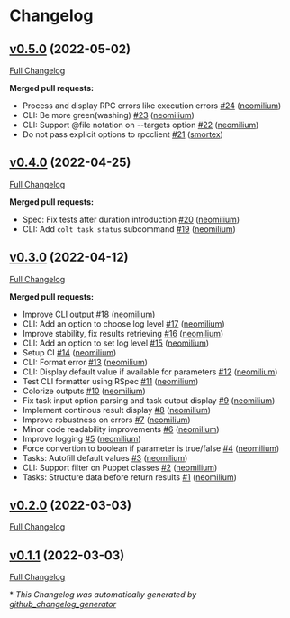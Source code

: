 # Changelog

## [v0.5.0](https://github.com/opus-codium/choria-colt/tree/v0.5.0) (2022-05-02)

[Full Changelog](https://github.com/opus-codium/choria-colt/compare/v0.4.0...v0.5.0)

**Merged pull requests:**

- Process and display RPC errors like execution errors [\#24](https://github.com/opus-codium/choria-colt/pull/24) ([neomilium](https://github.com/neomilium))
- CLI: Be more green\(washing\) [\#23](https://github.com/opus-codium/choria-colt/pull/23) ([neomilium](https://github.com/neomilium))
- CLI: Support @file notation on --targets option [\#22](https://github.com/opus-codium/choria-colt/pull/22) ([neomilium](https://github.com/neomilium))
- Do not pass explicit options to rpcclient [\#21](https://github.com/opus-codium/choria-colt/pull/21) ([smortex](https://github.com/smortex))

## [v0.4.0](https://github.com/opus-codium/choria-colt/tree/v0.4.0) (2022-04-25)

[Full Changelog](https://github.com/opus-codium/choria-colt/compare/v0.3.0...v0.4.0)

**Merged pull requests:**

- Spec: Fix tests after duration introduction [\#20](https://github.com/opus-codium/choria-colt/pull/20) ([neomilium](https://github.com/neomilium))
- CLI: Add `colt task status` subcommand [\#19](https://github.com/opus-codium/choria-colt/pull/19) ([neomilium](https://github.com/neomilium))

## [v0.3.0](https://github.com/opus-codium/choria-colt/tree/v0.3.0) (2022-04-12)

[Full Changelog](https://github.com/opus-codium/choria-colt/compare/v0.2.0...v0.3.0)

**Merged pull requests:**

- Improve CLI output [\#18](https://github.com/opus-codium/choria-colt/pull/18) ([neomilium](https://github.com/neomilium))
- CLI: Add an option to choose log level [\#17](https://github.com/opus-codium/choria-colt/pull/17) ([neomilium](https://github.com/neomilium))
- Improve stability, fix results retrieving [\#16](https://github.com/opus-codium/choria-colt/pull/16) ([neomilium](https://github.com/neomilium))
- CLI: Add an option to set log level [\#15](https://github.com/opus-codium/choria-colt/pull/15) ([neomilium](https://github.com/neomilium))
- Setup CI [\#14](https://github.com/opus-codium/choria-colt/pull/14) ([neomilium](https://github.com/neomilium))
- CLI: Format error [\#13](https://github.com/opus-codium/choria-colt/pull/13) ([neomilium](https://github.com/neomilium))
- CLI: Display default value if available for parameters [\#12](https://github.com/opus-codium/choria-colt/pull/12) ([neomilium](https://github.com/neomilium))
- Test CLI formatter using RSpec [\#11](https://github.com/opus-codium/choria-colt/pull/11) ([neomilium](https://github.com/neomilium))
- Colorize outputs [\#10](https://github.com/opus-codium/choria-colt/pull/10) ([neomilium](https://github.com/neomilium))
- Fix task input option parsing and task output display [\#9](https://github.com/opus-codium/choria-colt/pull/9) ([neomilium](https://github.com/neomilium))
- Implement continous result display [\#8](https://github.com/opus-codium/choria-colt/pull/8) ([neomilium](https://github.com/neomilium))
- Improve robustness on errors [\#7](https://github.com/opus-codium/choria-colt/pull/7) ([neomilium](https://github.com/neomilium))
- Minor code readability improvements [\#6](https://github.com/opus-codium/choria-colt/pull/6) ([neomilium](https://github.com/neomilium))
- Improve logging [\#5](https://github.com/opus-codium/choria-colt/pull/5) ([neomilium](https://github.com/neomilium))
- Force convertion to boolean if parameter is true/false [\#4](https://github.com/opus-codium/choria-colt/pull/4) ([neomilium](https://github.com/neomilium))
- Tasks: Autofill default values [\#3](https://github.com/opus-codium/choria-colt/pull/3) ([neomilium](https://github.com/neomilium))
- CLI: Support filter on Puppet classes [\#2](https://github.com/opus-codium/choria-colt/pull/2) ([neomilium](https://github.com/neomilium))
- Tasks: Structure data before return results [\#1](https://github.com/opus-codium/choria-colt/pull/1) ([neomilium](https://github.com/neomilium))

## [v0.2.0](https://github.com/opus-codium/choria-colt/tree/v0.2.0) (2022-03-03)

[Full Changelog](https://github.com/opus-codium/choria-colt/compare/v0.1.1...v0.2.0)

## [v0.1.1](https://github.com/opus-codium/choria-colt/tree/v0.1.1) (2022-03-03)

[Full Changelog](https://github.com/opus-codium/choria-colt/compare/v0.1.0...v0.1.1)



\* *This Changelog was automatically generated by [github_changelog_generator](https://github.com/github-changelog-generator/github-changelog-generator)*
